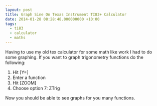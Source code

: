 ```yaml
---
layout: post
title: Graph Sine On Texas Instrument TI83+ Calculator
date: 2014-01-28 08:28:48.000000000 +10:00
tags:
  - ti83
  - calculator
  - maths
---
```

Having to use my old tex calculator for some math like work I had to do some graphing. If you want to graph trigonometry functions do the following:

1. Hit [Y=]
2. Enter a function
3. Hit [ZOOM]
4. Choose option 7: ZTrig

Now you should be able to see graphs for you many functions.
